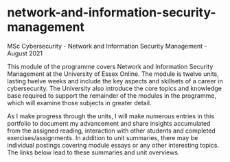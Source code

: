 # network-and-information-security-management
MSc Cybersecurity - Network and Information Security Management - August 2021

This module of the programme covers Network and Information Security Management at the University of Essex Online. The module is twelve units, lasting twelve weeks and include the key aspects and skillsets of a career in cybersecurity. The University also introduce the core topics and knowledge base required to support the remainder of the modules in the programme, which will examine those subjects in greater detail.

As I make progress through the units, I will make numerous entries in this portfolio to document my advancement and share insights accumulated from the assigned reading, interaction with other students and completed exercises/assignments. In addition to unit summaries, there may be individual postings covering module essays or any other interesting topics. The links below lead to these summaries and unit overviews.
